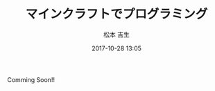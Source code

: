 ﻿---
title: マインクラフトでプログラミング 
description: "マインクラフトでプログラミング "
date: 2017-10-28 13:05
sessionlevel: 50
author: 松本 吉生
co_author: 松本 あきひろ
category: sessions
---
Comming Soon!!
